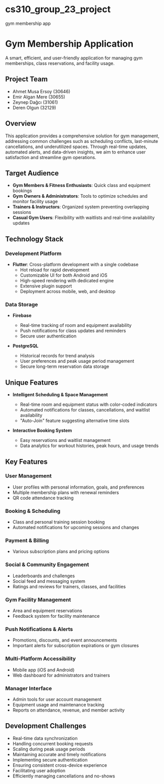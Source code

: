 # cs310_group_23_project
gym membership app


# Gym Membership Application

A smart, efficient, and user-friendly application for managing gym memberships, class reservations, and facility usage.

## Project Team

- Ahmet Musa Ersoy (30646)
- Emir Algan Mere (30655)
- Zeynep Dağcı (31061)
- Deren Olgun (32129)

## Overview

This application provides a comprehensive solution for gym management, addressing common challenges such as scheduling conflicts, last-minute cancellations, and underutilized spaces. Through real-time updates, automated alerts, and data-driven insights, we aim to enhance user satisfaction and streamline gym operations.

## Target Audience

- **Gym Members & Fitness Enthusiasts**: Quick class and equipment bookings
- **Gym Owners & Administrators**: Tools to optimize schedules and monitor facility usage
- **Trainers & Instructors**: Organized system preventing overlapping sessions
- **Casual Gym Users**: Flexibility with waitlists and real-time availability updates

## Technology Stack

### Development Platform
- **Flutter**: Cross-platform development with a single codebase
  - Hot reload for rapid development
  - Customizable UI for both Android and iOS
  - High-speed rendering with dedicated engine
  - Extensive plugin support
  - Deployment across mobile, web, and desktop

### Data Storage
- **Firebase**
  - Real-time tracking of room and equipment availability
  - Push notifications for class updates and reminders
  - Secure user authentication

- **PostgreSQL**
  - Historical records for trend analysis
  - User preferences and peak usage period management
  - Secure long-term reservation data storage

## Unique Features

- **Intelligent Scheduling & Space Management**
  - Real-time room and equipment status with color-coded indicators
  - Automated notifications for classes, cancellations, and waitlist availability
  - "Auto-Join" feature suggesting alternative time slots

- **Interactive Booking System**
  - Easy reservations and waitlist management
  - Data analytics for workout histories, peak hours, and usage trends

## Key Features

### User Management
- User profiles with personal information, goals, and preferences
- Multiple membership plans with renewal reminders
- QR code attendance tracking

### Booking & Scheduling
- Class and personal training session booking
- Automated notifications for upcoming sessions and changes

### Payment & Billing
- Various subscription plans and pricing options

### Social & Community Engagement
- Leaderboards and challenges
- Social feed and messaging system
- Ratings and reviews for trainers, classes, and facilities

### Gym Facility Management
- Area and equipment reservations
- Feedback system for facility maintenance

### Push Notifications & Alerts
- Promotions, discounts, and event announcements
- Important alerts for subscription expirations or gym closures

### Multi-Platform Accessibility
- Mobile app (iOS and Android)
- Web dashboard for administrators and trainers

### Manager Interface
- Admin tools for user account management
- Equipment usage and maintenance tracking
- Reports on attendance, revenue, and member activity

## Development Challenges

- Real-time data synchronization
- Handling concurrent booking requests
- Scaling during peak usage periods
- Maintaining accurate and timely notifications
- Implementing secure authentication
- Ensuring consistent cross-device experience
- Facilitating user adoption
- Efficiently managing cancellations and no-shows

